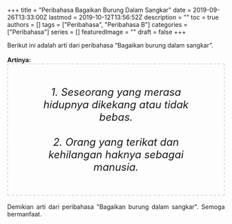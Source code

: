 +++
title = "Peribahasa Bagaikan Burung Dalam Sangkar"
date = 2019-09-26T13:33:00Z
lastmod = 2019-10-12T13:56:52Z
description = ""
toc = true
authors = []
tags = ["Peribahasa", "Peribahasa B"]
categories = ["Peribahasa"]
series = []
featuredImage = ""
draft = false
+++

<div dir="ltr" style="text-align: left;" trbidi="on"><div style="text-align: justify;">Berikut ini adalah arti dari peribahasa “Bagaikan burung dalam sangkar”.</div><br /><div style="text-align: justify;"><b>Artinya:</b></div><div style="border: 2px dashed #ddd; font-size: 24px; height: auto; margin: 0 auto; padding: 50px; text-align: center; width: auto;"><i>1. Seseorang yang merasa hidupnya dikekang atau tidak bebas.<br /><br />2. Orang yang terikat dan kehilangan haknya sebagai manusia.</i></div><div style="text-align: justify;"><br /></div><div style="text-align: justify;">Demikian arti dari peribahasa "Bagaikan burung dalam sangkar". Semoga bermanfaat.</div></div>
